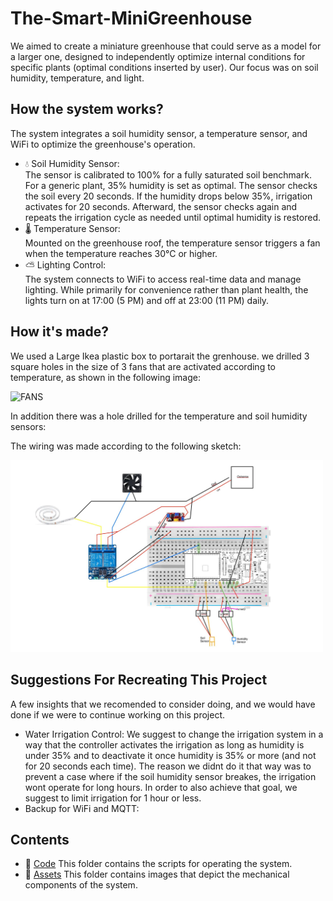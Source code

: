 # The-Smart-MiniGreenhouse

We aimed to create a miniature greenhouse that could serve as a model for a larger one, designed to independently optimize internal conditions for specific plants (optimal conditions inserted by user). Our focus was on soil humidity, temperature, and light.

## How the system works?
The system integrates a soil humidity sensor, a temperature sensor, and WiFi to optimize the greenhouse's operation.  

- 💧 Soil Humidity Sensor:  
  The sensor is calibrated to 100% for a fully saturated soil benchmark. For a generic plant, 35% humidity is set as optimal. The sensor checks the soil every 20 seconds. If the humidity drops below 35%, irrigation activates for 20 seconds. Afterward, the sensor checks again and repeats the irrigation cycle as needed until optimal humidity is restored.  
- 🌡️ Temperature Sensor:  
  Mounted on the greenhouse roof, the temperature sensor triggers a fan when the temperature reaches 30°C or higher.  
- ⛅ Lighting Control:  
  The system connects to WiFi to access real-time data and manage lighting. While primarily for convenience rather than plant health, the lights turn on at 17:00 (5 PM) and off at 23:00 (11 PM) daily.  

## How it's made?
We used a Large Ikea plastic box to portarait the grenhouse. we drilled 3 square holes in the size of 3 fans that are activated according to temperature, as shown in the following image: 

<img src="Assets/IMG_3485.HEIC" alt="FANS" width="500">

In addition there was a hole drilled for the temperature and soil humidity sensors:


The wiring was made according to the following sketch:

<img src="Assets/Wiring_Sketch.jpeg" alt="Sketch" width="500">




## Suggestions For Recreating This Project
A few insights that we recomended to consider doing, and we would have done if we were to continue working on this project.
- Water Irrigation Control: We suggest to change the irrigation system in a way that the controller activates the irrigation as long as humidity is under 35% and to deactivate it once humidity is 35% or more (and not for 20 seconds each time). The reason we didnt do it that way was to prevent a case where if the soil humidity sensor breakes, the irrigation wont operate for long hours. In order to also achieve that goal, we suggest to limit irrigation for 1 hour or less.
- Backup for WiFi and MQTT:


## Contents

- 📁 [Code](/Code/) This folder contains the scripts for operating the system.
- 📁 [Assets](/Assets/) This folder contains images that depict the mechanical components of the system.


 


